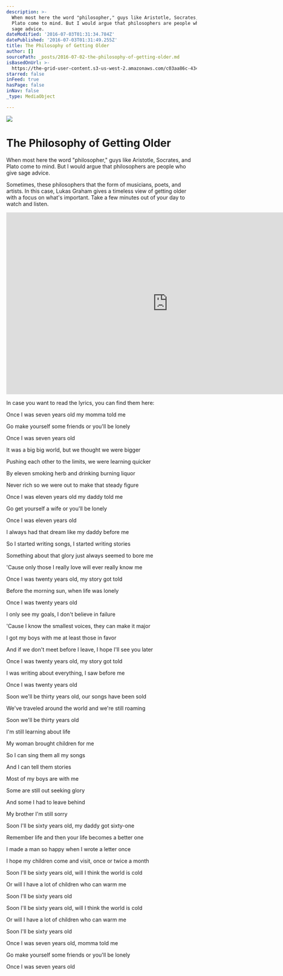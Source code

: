 ```yaml
---
description: >-
  When most here the word "philosopher," guys like Aristotle, Socrates, and
  Plato come to mind. But I would argue that philosophers are people who give
  sage advice.
dateModified: '2016-07-03T01:31:34.784Z'
datePublished: '2016-07-03T01:31:49.255Z'
title: The Philosophy of Getting Older
author: []
sourcePath: _posts/2016-07-02-the-philosophy-of-getting-older.md
isBasedOnUrl: >-
  https://the-grid-user-content.s3-us-west-2.amazonaws.com/c03aa86c-434e-47a8-8935-dbee39149d3a.jpg
starred: false
inFeed: true
hasPage: false
inNav: false
_type: MediaObject

---
```

![](https://the-grid-user-content.s3-us-west-2.amazonaws.com/c03aa86c-434e-47a8-8935-dbee39149d3a.jpg)

# The Philosophy of Getting Older

When most here the word "philosopher," guys like Aristotle, Socrates, and Plato come to mind. But I would argue that philosophers are people who give sage advice.

Sometimes, these philosophers that the form of musicians, poets, and artists. In this case, Lukas Graham gives a timeless view of getting older with a focus on what's important. Take a few minutes out of your day to watch and listen.

<iframe src="https://cdn.embedly.com/widgets/media.html?src=https%3A%2F%2Fwww.youtube.com%2Fembed%2FLHCob76kigA%3Ffeature%3Doembed&amp;url=http%3A%2F%2Fwww.youtube.com%2Fwatch%3Fv%3DLHCob76kigA&amp;image=https%3A%2F%2Fi.ytimg.com%2Fvi%2FLHCob76kigA%2Fhqdefault.jpg&amp;key=b7d04c9b404c499eba89ee7072e1c4f7&amp;type=text%2Fhtml&amp;schema=youtube" width="854" height="480" scrolling="no" frameborder="0" allowfullscreen="" style=""></iframe>

In case you want to read the lyrics, you can find them here:

Once I was seven years old my momma told me

Go make yourself some friends or you'll be lonely

Once I was seven years old

It was a big big world, but we thought we were bigger

Pushing each other to the limits, we were learning quicker

By eleven smoking herb and drinking burning liquor

Never rich so we were out to make that steady figure

Once I was eleven years old my daddy told me

Go get yourself a wife or you'll be lonely

Once I was eleven years old

I always had that dream like my daddy before me

So I started writing songs, I started writing stories

Something about that glory just always seemed to bore me

'Cause only those I really love will ever really know me

Once I was twenty years old, my story got told

Before the morning sun, when life was lonely

Once I was twenty years old

I only see my goals, I don't believe in failure

'Cause I know the smallest voices, they can make it major

I got my boys with me at least those in favor

And if we don't meet before I leave, I hope I'll see you later

Once I was twenty years old, my story got told

I was writing about everything, I saw before me

Once I was twenty years old

Soon we'll be thirty years old, our songs have been sold

We've traveled around the world and we're still roaming

Soon we'll be thirty years old

I'm still learning about life

My woman brought children for me

So I can sing them all my songs

And I can tell them stories

Most of my boys are with me

Some are still out seeking glory

And some I had to leave behind

My brother I'm still sorry

Soon I'll be sixty years old, my daddy got sixty-one

Remember life and then your life becomes a better one

I made a man so happy when I wrote a letter once

I hope my children come and visit, once or twice a month

Soon I'll be sixty years old, will I think the world is cold

Or will I have a lot of children who can warm me

Soon I'll be sixty years old

Soon I'll be sixty years old, will I think the world is cold

Or will I have a lot of children who can warm me

Soon I'll be sixty years old

Once I was seven years old, momma told me

Go make yourself some friends or you'll be lonely

Once I was seven years old
